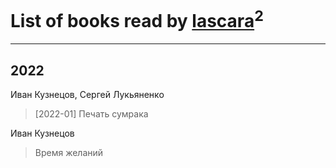 # List of books read by [lascara](https://www.facebook.com/profile.php?id=2434302110035411)<sup>2</sup>
---

## 2022

Иван Кузнецов, Сергей Лукьяненко
> [2022-01] Печать сумрака


Иван Кузнецов
> Время желаний



